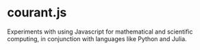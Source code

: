 # courant.js
Experiments with using Javascript for mathematical and scientific computing, in conjunction with languages like Python and Julia.

